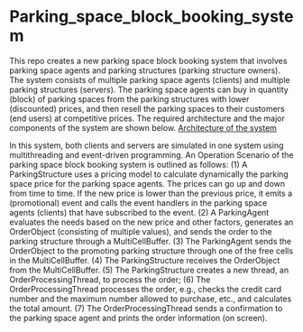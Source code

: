 # Parking_space_block_booking_system
This repo creates a new parking space block booking system that involves parking space agents and parking structures (parking structure owners). The system consists of multiple parking space agents (clients) and multiple parking structures (servers). The parking space agents can buy in quantity (block) of parking spaces from the parking structures with lower (discounted) prices, and then resell the parking spaces
to their customers (end users) at competitive prices. The required architecture and the major components of the system are shown below.
[Architecture of the system](./)

In this system, both clients and servers are simulated in one system using multithreading and event-driven programming.
An Operation Scenario of the parking space block booking system is outlined as follows:
(1) A ParkingStructure uses a pricing model to calculate dynamically the parking space price for the parking space agents. The prices can go up and down from time to time. If the new price is lower than the previous price, it emits a (promotional) event and calls the event handlers in the parking space agents (clients) that have subscribed to the event.
(2) A ParkingAgent evaluates the needs based on the new price and other factors, generates an OrderObject (consisting of multiple values), and sends the order to the parking structure through a MultiCellBuffer.
(3) The ParkingAgent sends the OrderObject to the promoting parking structure through one of the free cells in the MultiCellBuffer.
(4) The ParkingStructure receives the OrderObject from the MultiCellBuffer.
(5) The ParkingStructure creates a new thread, an OrderProcessingThread, to process the order;
(6) The OrderProcessingThread processes the order, e.g., checks the credit card number and the maximum number allowed to purchase, etc., and calculates the total amount.
(7) The OrderProcessingThread sends a confirmation to the parking space agent and prints the order information (on screen).
